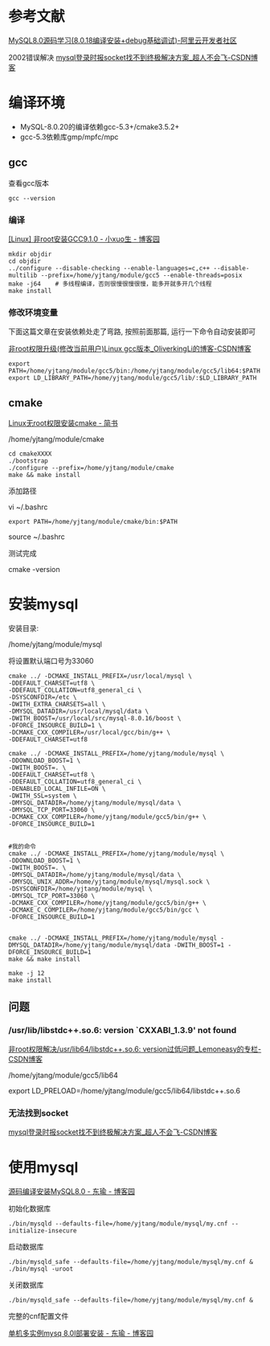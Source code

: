 # 参考文献

[MySQL8.0源码学习(8.0.18编译安装+debug基础调试)-阿里云开发者社区](https://developer.aliyun.com/article/727403)

2002错误解决
[mysql登录时报socket找不到终极解决方案_超人不会飞-CSDN博客](https://blog.csdn.net/u012062455/article/details/82349641)

# 编译环境

- MySQL-8.0.20的编译依赖gcc-5.3+/cmake3.5.2+
- gcc-5.3依赖库gmp/mpfc/mpc

## gcc

查看gcc版本

```
gcc --version
```

### 编译

[[Linux] 非root安装GCC9.1.0 - 小xuo生 - 博客园](https://www.cnblogs.com/jessepeng/p/11674780.html)

```
mkdir objdir
cd objdir
../configure --disable-checking --enable-languages=c,c++ --disable-multilib --prefix=/home/yjtang/module/gcc5 --enable-threads=posix
make -j64    # 多线程编译，否则很慢很慢很慢，能多开就多开几个线程
make install
```

### 修改环境变量

下面这篇文章在安装依赖处走了弯路, 按照前面那篇, 运行一下命令自动安装即可

[非root权限升级(修改当前用户)Linux gcc版本_OliverkingLi的博客-CSDN博客](https://blog.csdn.net/OliverkingLi/article/details/89645710?utm_medium=distribute.pc_relevant.none-task-blog-BlogCommendFromMachineLearnPai2-2.channel_param&depth_1-utm_source=distribute.pc_relevant.none-task-blog-BlogCommendFromMachineLearnPai2-2.channel_param)

```
export PATH=/home/yjtang/module/gcc5/bin:/home/yjtang/module/gcc5/lib64:$PATH
export LD_LIBRARY_PATH=/home/yjtang/module/gcc5/lib/:$LD_LIBRARY_PATH
```

 

## cmake

[Linux无root权限安装cmake - 简书](https://www.jianshu.com/p/16247d90fb3f)

/home/yjtang/module/cmake

```shell
cd cmakeXXXX
./bootstrap
./configure --prefix=/home/yjtang/module/cmake
make && make install
```

添加路径

vi ~/.bashrc

```
export PATH=/home/yjtang/module/cmake/bin:$PATH
```

source ~/.bashrc

测试完成

cmake -version

# 安装mysql

安装目录:

/home/yjtang/module/mysql

将设置默认端口号为33060

```
cmake ../ -DCMAKE_INSTALL_PREFIX=/usr/local/mysql \
-DDEFAULT_CHARSET=utf8 \
-DDEFAULT_COLLATION=utf8_general_ci \
-DSYSCONFDIR=/etc \
-DWITH_EXTRA_CHARSETS=all \
-DMYSQL_DATADIR=/usr/local/mysql/data \
-DWITH_BOOST=/usr/local/src/mysql-8.0.16/boost \
-DFORCE_INSOURCE_BUILD=1 \
-DCMAKE_CXX_COMPILER=/usr/local/gcc/bin/g++ \
-DDEFAULT_CHARSET=utf8
```

 

```
cmake ../ -DCMAKE_INSTALL_PREFIX=/home/yjtang/module/mysql \
-DDOWNLOAD_BOOST=1 \
-DWITH_BOOST=. \
-DDEFAULT_CHARSET=utf8 \
-DDEFAULT_COLLATION=utf8_general_ci \
-DENABLED_LOCAL_INFILE=ON \
-DWITH_SSL=system \
-DMYSQL_DATADIR=/home/yjtang/module/mysql/data \
-DMYSQL_TCP_PORT=33060 \
-DCMAKE_CXX_COMPILER=/home/yjtang/module/gcc5/bin/g++ \
-DFORCE_INSOURCE_BUILD=1
 
 
#我的命令
cmake ../ -DCMAKE_INSTALL_PREFIX=/home/yjtang/module/mysql \
-DDOWNLOAD_BOOST=1 \
-DWITH_BOOST=. \
-DMYSQL_DATADIR=/home/yjtang/module/mysql/data \
-DMYSQL_UNIX_ADDR=/home/yjtang/module/mysql/mysql.sock \
-DSYSCONFDIR=/home/yjtang/module/mysql \
-DMYSQL_TCP_PORT=33060 \
-DCMAKE_CXX_COMPILER=/home/yjtang/module/gcc5/bin/g++ \
-DCMAKE_C_COMPILER=/home/yjtang/module/gcc5/bin/gcc \
-DFORCE_INSOURCE_BUILD=1
 
 
cmake ../ -DCMAKE_INSTALL_PREFIX=/home/yjtang/module/mysql -DMYSQL_DATADIR=/home/yjtang/module/mysql/data -DWITH_BOOST=1 -DFORCE_INSOURCE_BUILD=1
make && make install
```

 

```
make -j 12
make install
```

## 问题

### /usr/lib/libstdc++.so.6: version `CXXABI_1.3.9' not found

[非root权限解决/usr/lib64/libstdc++.so.6: version过低问题_Lemoneasy的专栏-CSDN博客](https://blog.csdn.net/liningeasy/article/details/21476217)

/home/yjtang/module/gcc5/lib64

export LD_PRELOAD=/home/yjtang/module/gcc5/lib64/libstdc++.so.6

### 无法找到socket

[mysql登录时报socket找不到终极解决方案_超人不会飞-CSDN博客](https://blog.csdn.net/u012062455/article/details/82349641)

# 使用mysql

[源码编译安装MySQL8.0 - 东瑜 - 博客园](https://www.cnblogs.com/zhangshengdong/p/9181650.html)

初始化数据库

```
./bin/mysqld --defaults-file=/home/yjtang/module/mysql/my.cnf --initialize-insecure
```

启动数据库

```
./bin/mysqld_safe --defaults-file=/home/yjtang/module/mysql/my.cnf &
./bin/mysql -uroot
```

关闭数据库

```
./bin/mysqld_safe --defaults-file=/home/yjtang/module/mysql/my.cnf &
```

 

完整的cnf配置文件

[单机多实例mysq 8.0l部署安装 - 东瑜 - 博客园](https://www.cnblogs.com/zhangshengdong/p/9181867.html)